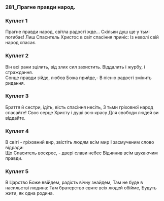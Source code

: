 ### 281_Прагне правди народ.
### Куплет 1
Прагне правди народ, світла радості жде... Скільки душ ще у тьмі погибає! Лиш Спаситель Христос в світ спасіння приніс: Із неволі свій народ спасає.
### Куплет 2
Він всі рани зцілить, від злих сил захистить. Віддалить і журбу, і страждання.<br/>Сонце правди зійде, любов Божа прийде,- В пісню радості змінить ридання.
### Куплет 3
Браття й сестри, ідіть, вість спасіння несіть, З тьми гріховної народ спасайте! Своє серце Христу і душі всю красу Для свободи людей ви віддайте.
### Куплет 4
В світі - гріховний вир, звістіть людям всім мир І засмученим слово відради:<br/>Що Спаситель воскрес, - двері слави небес Відчинив всім шукаючим правди.
### Куплет 5
В Царство Боже ввійдем, радість вічну знайдем, Там не буде в насильстві людина: Там братерство святе всіх людей обійме, Будуть жити, як одна родина.

